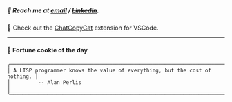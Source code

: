 ##### :calling: Reach me at **[email](mailto:johannes@stenmark.in)** ***/*** **[~~LinkedIn~~](https://www.linkedin.com/in/johannes-stenmark)**.
:feet: Check out the [ChatCopyCat](https://github.com/jstenmark/ChatCopyCat) extension for VSCode.

---
#### :cookie: Fortune cookie of the day
```smalltalk
╭───────────────────────────────────────────────────────────────────────────╮
│ A LISP programmer knows the value of everything, but the cost of nothing. │
│         -- Alan Perlis                                                    │
╰───────────────────────────────────────────────────────────────────────────╯
```
